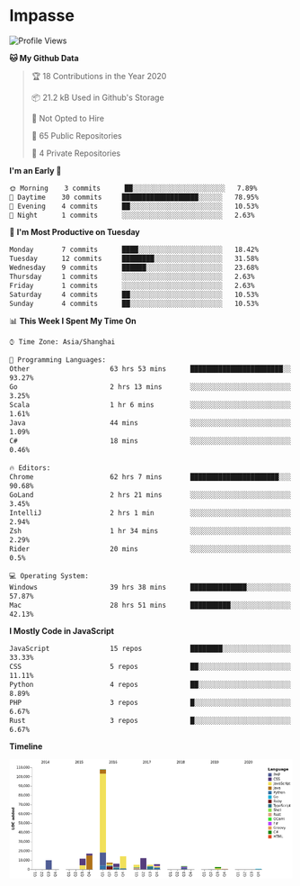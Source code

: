 # Impasse

<!--START_SECTION:waka-->
![Profile Views](http://img.shields.io/badge/Profile%20Views-97-blue)

**🐱 My Github Data** 

> 🏆 18 Contributions in the Year 2020
 > 
> 📦 21.2 kB Used in Github's Storage 
 > 
> 🚫 Not Opted to Hire
 > 
> 📜 65 Public Repositories
 > 
> 🔑 4 Private Repositories 

**I'm an Early 🐤** 

```text
🌞 Morning    3 commits      ██░░░░░░░░░░░░░░░░░░░░░░░   7.89% 
🌆 Daytime    30 commits     ███████████████████░░░░░░   78.95% 
🌃 Evening    4 commits      ██░░░░░░░░░░░░░░░░░░░░░░░   10.53% 
🌙 Night      1 commits      ░░░░░░░░░░░░░░░░░░░░░░░░░   2.63%

```
📅 **I'm Most Productive on Tuesday** 

```text
Monday       7 commits      ████░░░░░░░░░░░░░░░░░░░░░   18.42% 
Tuesday      12 commits     ████████░░░░░░░░░░░░░░░░░   31.58% 
Wednesday    9 commits      ██████░░░░░░░░░░░░░░░░░░░   23.68% 
Thursday     1 commits      ░░░░░░░░░░░░░░░░░░░░░░░░░   2.63% 
Friday       1 commits      ░░░░░░░░░░░░░░░░░░░░░░░░░   2.63% 
Saturday     4 commits      ██░░░░░░░░░░░░░░░░░░░░░░░   10.53% 
Sunday       4 commits      ██░░░░░░░░░░░░░░░░░░░░░░░   10.53%

```


📊 **This Week I Spent My Time On** 

```text
⌚︎ Time Zone: Asia/Shanghai

💬 Programming Languages: 
Other                    63 hrs 53 mins      ███████████████████████░░   93.27% 
Go                       2 hrs 13 mins       ░░░░░░░░░░░░░░░░░░░░░░░░░   3.25% 
Scala                    1 hr 6 mins         ░░░░░░░░░░░░░░░░░░░░░░░░░   1.61% 
Java                     44 mins             ░░░░░░░░░░░░░░░░░░░░░░░░░   1.09% 
C#                       18 mins             ░░░░░░░░░░░░░░░░░░░░░░░░░   0.46%

🔥 Editors: 
Chrome                   62 hrs 7 mins       ██████████████████████░░░   90.68% 
GoLand                   2 hrs 21 mins       ░░░░░░░░░░░░░░░░░░░░░░░░░   3.45% 
IntelliJ                 2 hrs 1 min         ░░░░░░░░░░░░░░░░░░░░░░░░░   2.94% 
Zsh                      1 hr 34 mins        ░░░░░░░░░░░░░░░░░░░░░░░░░   2.29% 
Rider                    20 mins             ░░░░░░░░░░░░░░░░░░░░░░░░░   0.5%

💻 Operating System: 
Windows                  39 hrs 38 mins      ██████████████░░░░░░░░░░░   57.87% 
Mac                      28 hrs 51 mins      ██████████░░░░░░░░░░░░░░░   42.13%

```

**I Mostly Code in JavaScript** 

```text
JavaScript               15 repos            ████████░░░░░░░░░░░░░░░░░   33.33% 
CSS                      5 repos             ██░░░░░░░░░░░░░░░░░░░░░░░   11.11% 
Python                   4 repos             ██░░░░░░░░░░░░░░░░░░░░░░░   8.89% 
PHP                      3 repos             █░░░░░░░░░░░░░░░░░░░░░░░░   6.67% 
Rust                     3 repos             █░░░░░░░░░░░░░░░░░░░░░░░░   6.67%

```


**Timeline**

![Chart not found](https://github.com/impasse/impasse/blob/master/charts/bar_graph.png) 


<!--END_SECTION:waka-->

